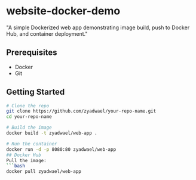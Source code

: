# website-docker-demo
"A simple Dockerized web app demonstrating image build, push to Docker Hub, and container deployment."
## Prerequisites
- Docker
- Git
## Getting Started

```bash
# Clone the repo
git clone https://github.com/zyadwael/your-repo-name.git
cd your-repo-name

# Build the image
docker build -t zyadwael/web-app .

# Run the container
docker run -d -p 8080:80 zyadwael/web-app
## Docker Hub
Pull the image:
```bash
docker pull zyadwael/web-app
